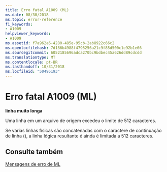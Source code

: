 ```yaml
---
title: Erro fatal A1009 (ML)
ms.date: 08/30/2018
ms.topic: error-reference
f1_keywords:
- A1009
helpviewer_keywords:
- A1009
ms.assetid: f7a962a6-4280-485e-95cb-2ab8922c66c2
ms.openlocfilehash: 7d186b4988f4795256a21c9f85d500c1e92b1e66
ms.sourcegitcommit: 6052185696adca270bc9bdbec45a626dd89cdcdd
ms.translationtype: MT
ms.contentlocale: pt-BR
ms.lasthandoff: 10/31/2018
ms.locfileid: "50495193"
---
```

# <a name="ml-fatal-error-a1009"></a>Erro fatal A1009 (ML)

**linha muito longa**

Uma linha em um arquivo de origem excedeu o limite de 512 caracteres.

Se várias linhas físicas são concatenadas com o caractere de continuação de linha (\), a linha lógica resultante é ainda é limitada a 512 caracteres.

## <a name="see-also"></a>Consulte também

[Mensagens de erro de ML](../../assembler/masm/ml-error-messages.md)<br/>